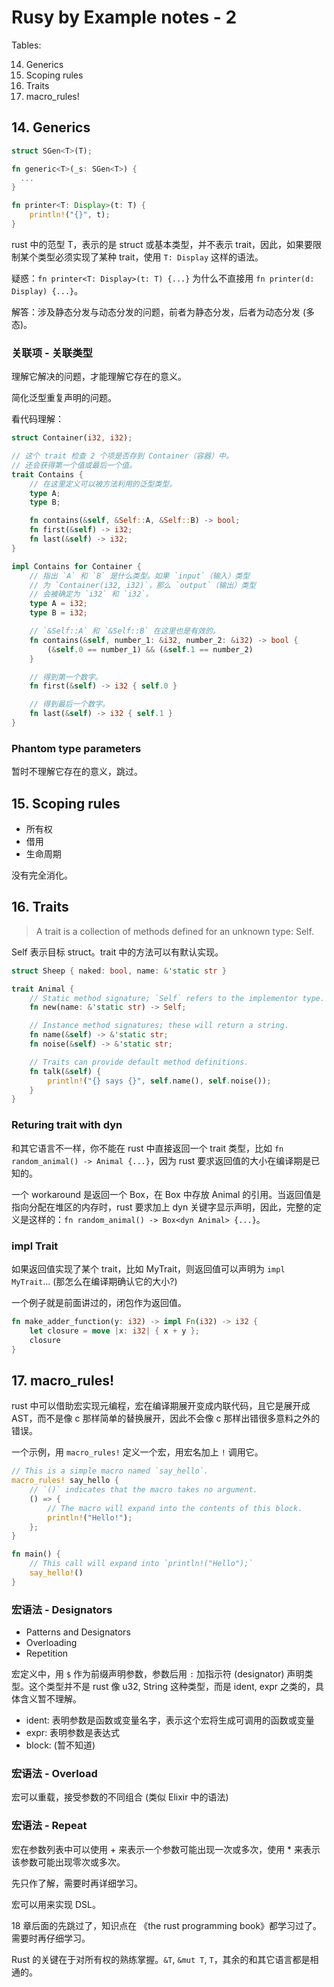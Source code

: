 # Rusy by Example notes - 2

Tables:

14. Generics
15. Scoping rules
16. Traits
17. macro_rules!

## 14. Generics

```rust
struct SGen<T>(T);

fn generic<T>(_s: SGen<T>) {
  ...
}

fn printer<T: Display>(t: T) {
    println!("{}", t);
}
```

rust 中的范型 T，表示的是 struct 或基本类型，并不表示 trait，因此，如果要限制某个类型必须实现了某种 trait，使用 `T: Display` 这样的语法。

疑惑：`fn printer<T: Display>(t: T) {...}` 为什么不直接用 `fn printer(d: Display) {...}`。

解答：涉及静态分发与动态分发的问题，前者为静态分发，后者为动态分发 (多态)。

### 关联项 - 关联类型

理解它解决的问题，才能理解它存在的意义。

简化泛型重复声明的问题。

看代码理解：

```rust
struct Container(i32, i32);

// 这个 trait 检查 2 个项是否存到 Container（容器）中。
// 还会获得第一个值或最后一个值。
trait Contains {
    // 在这里定义可以被方法利用的泛型类型。
    type A;
    type B;

    fn contains(&self, &Self::A, &Self::B) -> bool;
    fn first(&self) -> i32;
    fn last(&self) -> i32;
}

impl Contains for Container {
    // 指出 `A` 和 `B` 是什么类型。如果 `input`（输入）类型
    // 为 `Container(i32, i32)`，那么 `output`（输出）类型
    // 会被确定为 `i32` 和 `i32`。
    type A = i32;
    type B = i32;

    // `&Self::A` 和 `&Self::B` 在这里也是有效的。
    fn contains(&self, number_1: &i32, number_2: &i32) -> bool {
        (&self.0 == number_1) && (&self.1 == number_2)
    }

    // 得到第一个数字。
    fn first(&self) -> i32 { self.0 }

    // 得到最后一个数字。
    fn last(&self) -> i32 { self.1 }
}
```

### Phantom type parameters

暂时不理解它存在的意义，跳过。

## 15. Scoping rules

- 所有权
- 借用
- 生命周期

没有完全消化。

## 16. Traits

> A trait is a collection of methods defined for an unknown type: Self.

Self 表示目标 struct。trait 中的方法可以有默认实现。

```rust
struct Sheep { naked: bool, name: &'static str }

trait Animal {
    // Static method signature; `Self` refers to the implementor type.
    fn new(name: &'static str) -> Self;

    // Instance method signatures; these will return a string.
    fn name(&self) -> &'static str;
    fn noise(&self) -> &'static str;

    // Traits can provide default method definitions.
    fn talk(&self) {
        println!("{} says {}", self.name(), self.noise());
    }
}
```

### Returing trait with dyn

和其它语言不一样，你不能在 rust 中直接返回一个 trait 类型，比如 `fn random_animal() -> Animal {...}`，因为 rust 要求返回值的大小在编译期是已知的。

一个 workaround 是返回一个 Box，在 Box 中存放 Animal 的引用。当返回值是指向分配在堆区的内存时，rust 要求加上 dyn 关键字显示声明，因此，完整的定义是这样的：`fn random_animal() -> Box<dyn Animal> {...}`。

### impl Trait

如果返回值实现了某个 trait，比如 MyTrait，则返回值可以声明为 `impl MyTrait`... (那怎么在编译期确认它的大小?)

一个例子就是前面讲过的，闭包作为返回值。

```rust
fn make_adder_function(y: i32) -> impl Fn(i32) -> i32 {
    let closure = move |x: i32| { x + y };
    closure
}
```

## 17. macro_rules!

rust 中可以借助宏实现元编程，宏在编译期展开变成内联代码，且它是展开成 AST，而不是像 c 那样简单的替换展开，因此不会像 c 那样出错很多意料之外的错误。

一个示例，用 `macro_rules!` 定义一个宏，用宏名加上 `!` 调用它。

```rust
// This is a simple macro named `say_hello`.
macro_rules! say_hello {
    // `()` indicates that the macro takes no argument.
    () => {
        // The macro will expand into the contents of this block.
        println!("Hello!");
    };
}

fn main() {
    // This call will expand into `println!("Hello");`
    say_hello!()
}
```

### 宏语法 - Designators

- Patterns and Designators
- Overloading
- Repetition

宏定义中，用 `$` 作为前缀声明参数，参数后用 `:` 加指示符 (designator) 声明类型。这个类型并不是 rust 像 u32, String 这种类型，而是 ident, expr 之类的，具体含义暂不理解。

- ident: 表明参数是函数或变量名字，表示这个宏将生成可调用的函数或变量
- expr: 表明参数是表达式
- block: (暂不知道)

### 宏语法 - Overload

宏可以重载，接受参数的不同组合 (类似 Elixir 中的语法)

### 宏语法 - Repeat

宏在参数列表中可以使用 + 来表示一个参数可能出现一次或多次，使用 \* 来表示该参数可能出现零次或多次。

先只作了解，需要时再详细学习。

宏可以用来实现 DSL。

18 章后面的先跳过了，知识点在 《the rust programming book》都学习过了。需要时再仔细学习。

Rust 的关键在于对所有权的熟练掌握。`&T`, `&mut T`, `T`，其余的和其它语言都是相通的。
